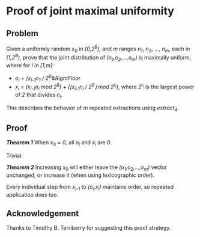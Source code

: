 # Proof of joint maximal uniformity

## Problem

Given a uniformly random *x<sub>0</sub>* in *[0,2<sup>B</sup>)*, and *m*
ranges *n<sub>1</sub>*, *n<sub>2</sub>*, *...*, *n<sub>m</sub>*, each in
*[1,2<sup>B</sup>)*, prove that the joint distribution of
*(o<sub>1</sub>,o<sub>2</sub>,...,o<sub>m</sub>)* is maximally uniform,
where for *i in [1,m]*:
* *o<sub>i</sub> = &LeftFloor;x<sub>i-1</sub>n<sub>1</sub> / 2<sup>B</sup>&RightFloor*
* *x<sub>i</sub> = (x<sub>i-1</sub>n<sub>i</sub> mod 2<sup>B</sup>) + (&LeftFloor;x<sub>i-1</sub>n<sub>i</sub> / 2<sup>B</sup>&RightFloor; mod 2<sup>r<sub>i</sub></sup>)*, where *2<sup>r<sub>i</sub></sup>* is the largest power of *2* that divides *n<sub>i</sub>*.

This describes the behavior of *m* repeated extractions using *extract<sub>4</sub>*.

## Proof

***Theorem 1*** When *x<sub>0</sub> = 0*, all *o<sub>i</sub>* and *x<sub>i</sub>* are *0*.

Trivial.

***Theorem 2*** Increasing *x<sub>0</sub>* will either leave the *(o<sub>1</sub>,o<sub>2</sub>,...,o<sub>m</sub>)* vector
unchanged, or increase it (when using lexicographic order).

Every individual step from *x<sub>i-1</sub>* to *(o<sub>i</sub>,x<sub>i</sub>)* maintains order, so repeated application does too.

## Acknowledgement

Thanks to Timothy B. Terriberry for suggesting this proof strategy.
